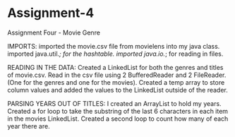 # Assignment-4
Assignment Four - Movie Genre

IMPORTS:
imported the movie.csv file from movielens into my java class.
imported java.util.*; for the hashtable.
imported java.io.*; for reading in files.

READING IN THE DATA:
Created a LinkedList<String> for both the genres and titles of movie.csv.
  Read in the csv file using 2 BufferedReader and 2 FileReader. (One for the genres and one for the movies).
  Created a temp array to store column values and added the values to the LinkedList<String> outside of the reader.
  
  
PARSING YEARS OUT OF TITLES:
I created an ArrayList<String> to hold my years.
  Created a for loop to take the substring of the last 6 characters in each item in the movies LinkedList<String>.
  Created a second loop to count how many of each year there are.
  
